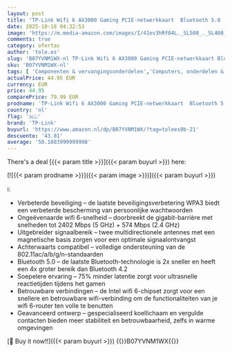 ```yaml
---
layout: post
title: 'TP-Link Wifi 6 AX3000 Gaming PCIE-netwerkkaart  Bluetooth 5.0  High Gain-antennes met verlengkabel en magneetvoet  MU-MIMO  OFDMA  Archer TX3000E '
date: 2025-10-18 04:32:53
image: 'https://m.media-amazon.com/images/I/41ev3hRf04L._SL500_._SL400_.jpg'
comments: true
category: ofertas
author: 'tole.es'
slug: 'B07YVNM1WX-nl TP-Link Wifi 6 AX3000 Gaming PCIE-netwerkkaart Bluetooth...'
sku: 'B07YVNM1WX-nl'
tags: [ 'Componenten & vervangingsonderdelen','Computers, onderdelen & accessoires','Elektronica','Interne componenten','Netwerkkaarten','tp-link','🇳🇱', ]
actualPrice: 44.95 EUR
currency: EUR
price: 44.95
comparePrice: 79.99 EUR
prodname: 'TP-Link Wifi 6 AX3000 Gaming PCIE-netwerkkaart  Bluetooth 5.0  High Gain-antennes met verlengkabel en magneetvoet  MU-MIMO  OFDMA  Archer TX3000E '
country: 'nl'
flag: '🇳🇱'
brand: 'TP-Link'
buyurl: 'https://www.amazon.nl/dp/B07YVNM1WX/?tag=tolees0b-21'
descuento: '43.81'
average: '50.1083999999998'
---
```


There's a deal [{{< param title >}}]({{< param buyurl >}})  here:

[![{{< param prodname >}}]({{< param image >}})]({{< param buyurl >}})

ℹ️:

- Verbeterde beveiliging – de laatste beveiligingsverbetering WPA3 biedt een verbeterde bescherming van persoonlijke wachtwoorden
- Ongeëvenaarde wifi 6-snelheid – doorbreekt de gigabit-barrière met snelheden tot 2402 Mbps (5 GHz) + 574 Mbps (2.4 GHz)
- Uitgebreider signaalbereik – twee multidirectionele antennes met een magnetische basis zorgen voor een optimale signaalontvangst
- Achterwaarts compatibel – volledige ondersteuning van de 802.11ac/a/b/g/n-standaarden
- Bluetooth 5.0 – de laatste Bluetooth-technologie is 2x sneller en heeft een 4x groter bereik dan Bluetooth 4.2
- Soepelere ervaring – 75% minder latentie zorgt voor ultrasnelle reactietijden tijdens het gamen
- Betrouwbare verbindingen – de Intel wifi 6-chipset zorgt voor een snellere en betrouwbare wifi-verbinding om de functionaliteiten van je wifi 6-router ten volle te benutten
- Geavanceerd ontwerp – gespecialiseerd koellichaam en vergulde contacten bieden meer stabiliteit en betrouwbaarheid, zelfs in warme omgevingen

[🛒 Buy it now!!]({{< param buyurl >}})
{{<world>}}B07YVNM1WX{{</world>}}
